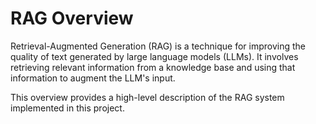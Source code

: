 # RAG Overview

Retrieval-Augmented Generation (RAG) is a technique for improving the quality of text generated by large language models (LLMs).
It involves retrieving relevant information from a knowledge base and using that information to augment the LLM's input.

This overview provides a high-level description of the RAG system implemented in this project.
